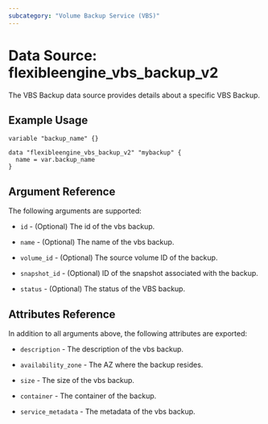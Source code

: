 ```yaml
---
subcategory: "Volume Backup Service (VBS)"
---
```


# Data Source: flexibleengine_vbs_backup_v2

The VBS Backup data source provides details about a specific VBS Backup.

## Example Usage

```hcl
variable "backup_name" {}

data "flexibleengine_vbs_backup_v2" "mybackup" {
  name = var.backup_name
}
```

## Argument Reference

The following arguments are supported:

* `id` - (Optional) The id of the vbs backup.

* `name` - (Optional) The name of the vbs backup.

* `volume_id` - (Optional) The source volume ID of the backup.

* `snapshot_id` - (Optional) ID of the snapshot associated with the backup.

* `status` - (Optional) The status of the VBS backup.

## Attributes Reference

In addition to all arguments above, the following attributes are exported:

* `description` - The description of the vbs backup.

* `availability_zone` - The AZ where the backup resides.

* `size` - The size of the vbs backup.

* `container` - The container of the backup.

* `service_metadata` - The metadata of the vbs backup.
